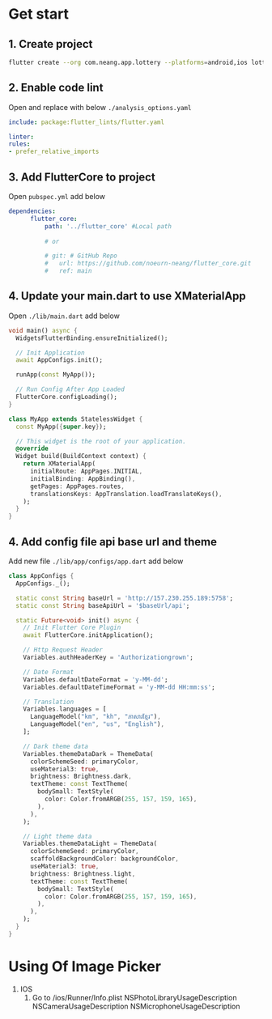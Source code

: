 # Get start
  ## 1. Create project
  ```sh
  flutter create --org com.neang.app.lottery --platforms=android,ios lotteryapp
  ```
  ## 2. Enable code lint
  Open and replace with below `./analysis_options.yaml`
  ```yaml
  include: package:flutter_lints/flutter.yaml

  linter:
  rules:
  - prefer_relative_imports
  ```
  ## 3. Add FlutterCore to project
  Open `pubspec.yml` add below
  ```yaml
  dependencies:
		flutter_core:
			path: '../flutter_core' #Local path
         
			# or

			# git: # GitHub Repo
			#   url: https://github.com/noeurn-neang/flutter_core.git
			#   ref: main
  ```
  ## 4. Update your main.dart to use XMaterialApp
  Open `./lib/main.dart` add below
  ```dart
  void main() async {
    WidgetsFlutterBinding.ensureInitialized();

    // Init Application
    await AppConfigs.init();

    runApp(const MyApp());

    // Run Config After App Loaded
    FlutterCore.configLoading();
  }

  class MyApp extends StatelessWidget {
    const MyApp({super.key});

    // This widget is the root of your application.
    @override
    Widget build(BuildContext context) {
      return XMaterialApp(
        initialRoute: AppPages.INITIAL,
        initialBinding: AppBinding(),
        getPages: AppPages.routes,
        translationsKeys: AppTranslation.loadTranslateKeys(),
      );
    }
  }
  ```
  ## 4. Add config file api base url and theme
  Add new file `./lib/app/configs/app.dart` add below
  ```dart
  class AppConfigs {
    AppConfigs._();

    static const String baseUrl = 'http://157.230.255.189:5758';
    static const String baseApiUrl = '$baseUrl/api';

    static Future<void> init() async {
      // Init Flutter Core Plugin
      await FlutterCore.initApplication();

      // Http Request Header
      Variables.authHeaderKey = 'Authorizationgrown';

      // Date Format
      Variables.defaultDateFormat = 'y-MM-dd';
      Variables.defaultDateTimeFormat = 'y-MM-dd HH:mm:ss';

      // Translation
      Variables.languages = [
        LanguageModel("km", "kh", "ភាសារខ្មែរ"),
        LanguageModel("en", "us", "English"),
      ];

      // Dark theme data
      Variables.themeDataDark = ThemeData(
        colorSchemeSeed: primaryColor,
        useMaterial3: true,
        brightness: Brightness.dark,
        textTheme: const TextTheme(
          bodySmall: TextStyle(
            color: Color.fromARGB(255, 157, 159, 165),
          ),
        ),
      );

      // Light theme data
      Variables.themeDataLight = ThemeData(
        colorSchemeSeed: primaryColor,
        scaffoldBackgroundColor: backgroundColor,
        useMaterial3: true,
        brightness: Brightness.light,
        textTheme: const TextTheme(
          bodySmall: TextStyle(
            color: Color.fromARGB(255, 157, 159, 165),
          ),
        ),
      );
    }
  }
  ```
      

# Using Of Image Picker 
1. IOS
   1. Go to <project root>/ios/Runner/Info.plist 
    NSPhotoLibraryUsageDescription
    NSCameraUsageDescription
    NSMicrophoneUsageDescription


